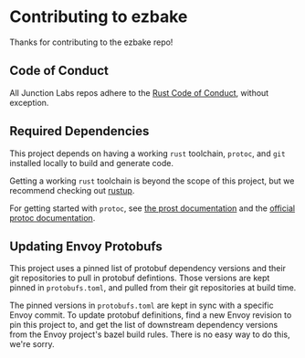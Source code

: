 # Contributing to ezbake

Thanks for contributing to the ezbake repo!

## Code of Conduct

All Junction Labs repos adhere to the [Rust Code of Conduct][coc], without exception.

[coc]: https://www.rust-lang.org/policies/code-of-conduct

## Required Dependencies

This project depends on having a working `rust` toolchain, `protoc`, and `git`
installed locally to build and generate code.

Getting a working `rust` toolchain is beyond the scope of this project, but we
recommend checking out [rustup](https://rustup.rs/).

For getting started with `protoc`, see [the prost documentation][prost] and the
[official protoc documentation][protoc].

[prost]: https://docs.rs/prost-build/latest/prost_build/#sourcing-protoc
[protoc]: https://grpc.io/docs/protoc-installation/

## Updating Envoy Protobufs

This project uses a pinned list of protobuf dependency versions and their git
repositories to pull in protobuf defintions. Those versions are kept pinned in
`protobufs.toml`, and pulled from their git repositories at build time.

The pinned versions in `protobufs.toml` are kept in sync with a specific Envoy
commit. To update protobuf definitions, find a new Envoy revision to pin this
project to, and get the list of downstream dependency versions from the Envoy
project's bazel build rules. There is no easy way to do this, we're sorry.